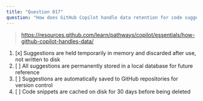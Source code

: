 ```yaml
---
title: "Question 017"
question: "How does GitHub Copilot handle data retention for code suggestions in the IDE?"
---
```


> https://resources.github.com/learn/pathways/copilot/essentials/how-github-copilot-handles-data/
1. [x] Suggestions are held temporarily in memory and discarded after use, not written to disk
1. [ ] All suggestions are permanently stored in a local database for future reference
1. [ ] Suggestions are automatically saved to GitHub repositories for version control
1. [ ] Code snippets are cached on disk for 30 days before being deleted
